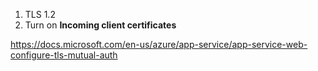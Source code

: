 1. TLS 1.2
2. Turn on **Incoming client certificates**

https://docs.microsoft.com/en-us/azure/app-service/app-service-web-configure-tls-mutual-auth
